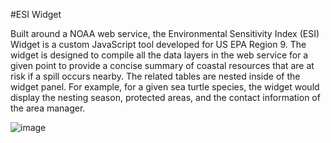#ESI Widget

Built around a NOAA web service, the Environmental Sensitivity Index (ESI) Widget is a custom JavaScript tool developed for US EPA Region 9. The widget is designed to compile all the data layers in the web service for a given point to provide a concise summary of coastal resources that are at risk if a spill occurs nearby. The related tables are nested inside of the widget panel. For example, for a given sea turtle species, the widget would display the nesting season, protected areas, and the contact information of the area manager. 

![image](https://user-images.githubusercontent.com/4040295/44278627-710bcb00-a203-11e8-84a8-fafbead5459b.png)
